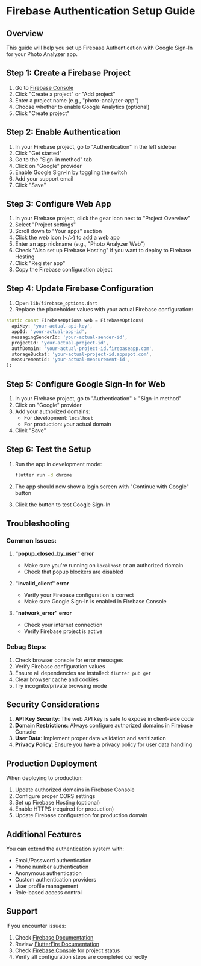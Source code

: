# Firebase Authentication Setup Guide

## Overview
This guide will help you set up Firebase Authentication with Google Sign-In for your Photo Analyzer app.

## Step 1: Create a Firebase Project

1. Go to [Firebase Console](https://console.firebase.google.com/)
2. Click "Create a project" or "Add project"
3. Enter a project name (e.g., "photo-analyzer-app")
4. Choose whether to enable Google Analytics (optional)
5. Click "Create project"

## Step 2: Enable Authentication

1. In your Firebase project, go to "Authentication" in the left sidebar
2. Click "Get started"
3. Go to the "Sign-in method" tab
4. Click on "Google" provider
5. Enable Google Sign-In by toggling the switch
6. Add your support email
7. Click "Save"

## Step 3: Configure Web App

1. In your Firebase project, click the gear icon next to "Project Overview"
2. Select "Project settings"
3. Scroll down to "Your apps" section
4. Click the web icon (</>) to add a web app
5. Enter an app nickname (e.g., "Photo Analyzer Web")
6. Check "Also set up Firebase Hosting" if you want to deploy to Firebase Hosting
7. Click "Register app"
8. Copy the Firebase configuration object

## Step 4: Update Firebase Configuration

1. Open `lib/firebase_options.dart`
2. Replace the placeholder values with your actual Firebase configuration:

```dart
static const FirebaseOptions web = FirebaseOptions(
  apiKey: 'your-actual-api-key',
  appId: 'your-actual-app-id',
  messagingSenderId: 'your-actual-sender-id',
  projectId: 'your-actual-project-id',
  authDomain: 'your-actual-project-id.firebaseapp.com',
  storageBucket: 'your-actual-project-id.appspot.com',
  measurementId: 'your-actual-measurement-id',
);
```

## Step 5: Configure Google Sign-In for Web

1. In your Firebase project, go to "Authentication" > "Sign-in method"
2. Click on "Google" provider
3. Add your authorized domains:
   - For development: `localhost`
   - For production: your actual domain
4. Click "Save"

## Step 6: Test the Setup

1. Run the app in development mode:
   ```bash
   flutter run -d chrome
   ```

2. The app should now show a login screen with "Continue with Google" button
3. Click the button to test Google Sign-In

## Troubleshooting

### Common Issues:

1. **"popup_closed_by_user" error**
   - Make sure you're running on `localhost` or an authorized domain
   - Check that popup blockers are disabled

2. **"invalid_client" error**
   - Verify your Firebase configuration is correct
   - Make sure Google Sign-In is enabled in Firebase Console

3. **"network_error" error**
   - Check your internet connection
   - Verify Firebase project is active

### Debug Steps:

1. Check browser console for error messages
2. Verify Firebase configuration values
3. Ensure all dependencies are installed: `flutter pub get`
4. Clear browser cache and cookies
5. Try incognito/private browsing mode

## Security Considerations

1. **API Key Security**: The web API key is safe to expose in client-side code
2. **Domain Restrictions**: Always configure authorized domains in Firebase Console
3. **User Data**: Implement proper data validation and sanitization
4. **Privacy Policy**: Ensure you have a privacy policy for user data handling

## Production Deployment

When deploying to production:

1. Update authorized domains in Firebase Console
2. Configure proper CORS settings
3. Set up Firebase Hosting (optional)
4. Enable HTTPS (required for production)
5. Update Firebase configuration for production domain

## Additional Features

You can extend the authentication system with:

- Email/Password authentication
- Phone number authentication
- Anonymous authentication
- Custom authentication providers
- User profile management
- Role-based access control

## Support

If you encounter issues:

1. Check [Firebase Documentation](https://firebase.google.com/docs)
2. Review [FlutterFire Documentation](https://firebase.flutter.dev/)
3. Check [Firebase Console](https://console.firebase.google.com/) for project status
4. Verify all configuration steps are completed correctly

